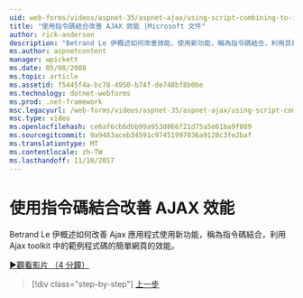 ```yaml
---
uid: web-forms/videos/aspnet-35/aspnet-ajax/using-script-combining-to-improve-ajax-performance
title: "使用指令碼結合改善 AJAX 效能 |Microsoft 文件"
author: rick-anderson
description: "Betrand Le 伊概述如何改善效能，使用新功能，稱為指令碼結合，利用具有 samp 簡單頁面的 Ajax 應用程式..."
ms.author: aspnetcontent
manager: wpickett
ms.date: 05/08/2008
ms.topic: article
ms.assetid: f5445f4a-bc78-4950-b74f-de748bf8b0be
ms.technology: dotnet-webforms
ms.prod: .net-framework
msc.legacyurl: /web-forms/videos/aspnet-35/aspnet-ajax/using-script-combining-to-improve-ajax-performance
msc.type: video
ms.openlocfilehash: ce6af6cb6dbb99a953d866f21d75a5e61ba9f089
ms.sourcegitcommit: 9a9483aceb34591c97451997036a9120c3fe2baf
ms.translationtype: MT
ms.contentlocale: zh-TW
ms.lasthandoff: 11/10/2017
---
```

<a name="using-script-combining-to-improve-ajax-performance"></a>使用指令碼結合改善 AJAX 效能
====================
Betrand Le 伊概述如何改善 Ajax 應用程式使用新功能，稱為指令碼結合，利用 Ajax toolkit 中的範例程式碼的簡單網頁的效能。

[&#9654;觀看影片 （4 分鐘）](https://channel9.msdn.com/Blogs/ASP-NET-Site-Videos/using-script-combining-to-improve-ajax-performance)

>[!div class="step-by-step"]
[上一步](introduction-to-aspnet-ajax-history.md)
